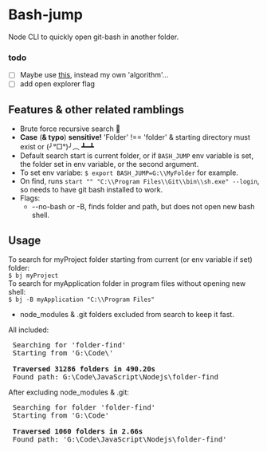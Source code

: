 # Bash-jump

Node CLI to quickly open git-bash in another folder.

### todo
* [ ] Maybe use [this](https://www.npmjs.com/package/folder-walker), instead my own 'algorithm'...
* [ ] add open explorer flag

## Features & other related ramblings

* Brute force recursive search :muscle:
* **Case** (**& typo**) **sensitive!** 'Folder' !== 'folder' & starting directory must exist or  (╯°□°)╯︵ ┻━┻
* Default search start is current folder, or if `BASH_JUMP` env variable is set, the folder set in env variable, or the second argument.
* To set env variabe: `$ export BASH_JUMP=G:\\MyFolder` for example.
* On find, runs `start "" "C:\\Program Files\\Git\\bin\\sh.exe" --login`, so needs to have git bash installed to work.
* Flags:
  * --no-bash or -B, finds folder and path, but does not open new bash shell.

## Usage

To search for myProject folder starting from current (or env variable if set) folder:  
`$ bj myProject`  
To search for myApplication folder in program files without opening new shell:  
`$ bj -B myApplication "C:\\Program Files"`  



* node_modules & .git folders excluded from search to keep it fast.  

All included:
<pre>
 Searching for 'folder-find'
 Starting from 'G:\Code\'

 <b>Traversed 31286 folders in 490.20s</b>
 Found path: G:\Code\JavaScript\Nodejs\folder-find
</pre>
After excluding node_modules & .git:
<pre>
 Searching for folder 'folder-find'
 Starting from 'G:\Code'

 <b>Traversed 1060 folders in 2.66s</b>
 Found path: 'G:\Code\JavaScript\Nodejs\folder-find'
</pre>
